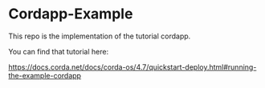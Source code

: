 # Cordapp-Example 

This repo is the implementation of the tutorial cordapp. 

You can find that tutorial here: 

https://docs.corda.net/docs/corda-os/4.7/quickstart-deploy.html#running-the-example-cordapp
